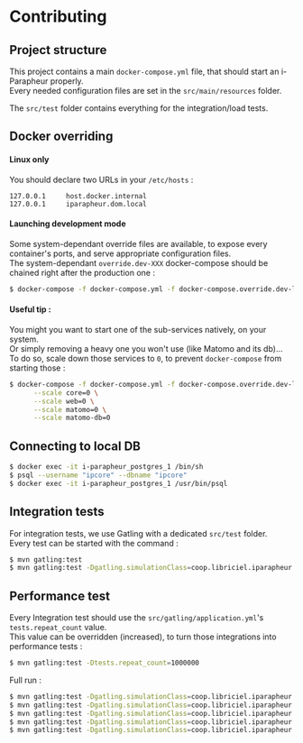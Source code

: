 Contributing
============

## Project structure

This project contains a main `docker-compose.yml` file, that should start an i-Parapheur properly.  
Every needed configuration files are set in the `src/main/resources` folder.

The `src/test` folder contains everything for the integration/load tests.  


## Docker overriding

#### Linux only

You should declare two URLs in your `/etc/hosts` :
```
127.0.0.1     host.docker.internal
127.0.0.1     iparapheur.dom.local
```

#### Launching development mode

Some system-dependant override files are available, to expose every container's ports, and serve appropriate configuration files.  
The system-dependant `override.dev-XXX` docker-compose should be chained right after the production one :

```bash
$ docker-compose -f docker-compose.yml -f docker-compose.override.dev-linux.yml up
```

#### Useful tip :

You might you want to start one of the sub-services natively, on your system.  
Or simply removing a heavy one you won't use (like Matomo and its db)...   
To do so, scale down those services to `0`, to prevent `docker-compose` from starting those :

```bash
$ docker-compose -f docker-compose.yml -f docker-compose.override.dev-linux.yml up \
      --scale core=0 \
      --scale web=0 \
      --scale matomo=0 \
      --scale matomo-db=0
```


## Connecting to local DB

```bash
$ docker exec -it i-parapheur_postgres_1 /bin/sh
$ psql --username "ipcore" --dbname "ipcore"
$ docker exec -it i-parapheur_postgres_1 /usr/bin/psql
```


## Integration tests

For integration tests, we use Gatling with a dedicated `src/test` folder.  
Every test can be started with the command :
```bash
$ mvn gatling:test
$ mvn gatling:test -Dgatling.simulationClass=coop.libriciel.iparapheur.auth.UsersSimulation
```


## Performance test

Every Integration test should use the `src/gatling/application.yml`'s `tests.repeat_count` value.  
This value can be overridden (increased), to turn those integrations into performance tests :
```bash
$ mvn gatling:test -Dtests.repeat_count=1000000
```

Full run :
```bash
$ mvn gatling:test -Dgatling.simulationClass=coop.libriciel.iparapheur.auth.UsersSimulation -Dtests.repeat_count=10
$ mvn gatling:test -Dgatling.simulationClass=coop.libriciel.iparapheur.auth.DesksSimulation -Dtests.repeat_count=10
$ mvn gatling:test -Dgatling.simulationClass=coop.libriciel.iparapheur.flowable.WorkflowSimulation -Dtests.repeat_count=10
$ mvn gatling:test -Dgatling.simulationClass=coop.libriciel.iparapheur.database.TypologySimulation -Dtests.repeat_count=10
$ mvn gatling:test -Dgatling.simulationClass=coop.libriciel.iparapheur.flowable.FolderSimulation -Dtests.repeat_count=100
```